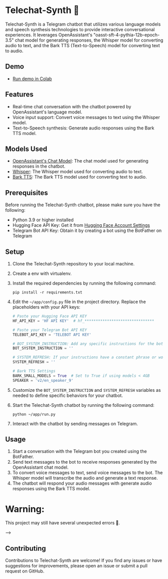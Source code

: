 # Telechat-Synth 💬

Telechat-Synth is a Telegram chatbot that utilizes various language models and speech synthesis technologies to provide interactive conversational experiences. It leverages OpenAssistant's "oasst-sft-4-pythia-12b-epoch-3.5" chat model for generating responses, the Whisper model for converting audio to text, and the Bark TTS (Text-to-Speech) model for converting text to audio.

## Demo
- [Run demo in Colab](https://colab.research.google.com/drive/1kBbdfiolnDjZ52kGCSN-7dhd1u84ySwT#scrollTo=WFOP6EkKiMCD)

## Features

- Real-time chat conversation with the chatbot powered by OpenAssistant's language model.
- Voice input support: Convert voice messages to text using the Whisper model.
- Text-to-Speech synthesis: Generate audio responses using the Bark TTS model.

## Models Used

- [OpenAssistant's Chat Model](https://huggingface.co/OpenAssistant/oasst-sft-4-pythia-12b-epoch-3.5): The chat model used for generating responses in the chatbot.
- [Whisper](https://huggingface.co/openai/whisper-base.en): The Whisper model used for converting audio to text.
- [Bark TTS](https://github.com/suno-ai/bark): The Bark TTS model used for converting text to audio.

## Prerequisites

Before running the Telechat-Synth chatbot, please make sure you have the following:

- Python 3.9 or higher installed
- Hugging Face API Key: Get it from [Hugging Face Account Settings](https://huggingface.co/settings/tokens)
- Telegram Bot API Key: Obtain it by creating a bot using the BotFather on Telegram

## Setup

1. Clone the Telechat-Synth repository to your local machine.
2. Create a env with virtualenv.
3. Install the required dependencies by running the following command:
   ```
   pip install -r requirements.txt
   ```
4. Edit the `~/app/config.py` file in the project directory. Replace the placeholders with your API keys:
   ```python
   # Paste your Hugging Face API KEY
   HF_API_KEY = 'HF API KEY'  # hf_*******************************

   # Paste your Telegram Bot API KEY
   TELEBOT_API_KEY = 'TELEBOT API KEY'

   # BOT_SYSTEM_INSTRUCTION: Add any specific instructions for the bot, such as a Jailbreak or additional behavior.
   BOT_SYSTEM_INSTRUCTION = ''

   # SYSTEM_REFRESH: If your instructions have a constant phrase or word, paste it here.
   SYSTEM_REFRESH = ''

   # Bark TTS Settings
   BARK_SMALL_MODELS = True  # Set to True if using models < 4GB
   SPEAKER = 'v2/en_speaker_9'
   ```

5. Customize the `BOT_SYSTEM_INSTRUCTION` and `SYSTEM_REFRESH` variables as needed to define specific behaviors for your chatbot.
6. Start the Telechat-Synth chatbot by running the following command:
   ```
   python ~/app/run.py
   ```
7. Interact with the chatbot by sending messages on Telegram.

## Usage

1. Start a conversation with the Telegram bot you created using the BotFather.
2. Send text messages to the bot to receive responses generated by the OpenAssistant chat model.
3. To convert voice messages to text, send voice messages to the bot. The Whisper model will transcribe the audio and generate a text response.
4. The chatbot will respond your audio messages with generate audio responses using the Bark TTS model.

# Warning: 

This project may still have several unexpected errors 🥲.

<!-- ## Screenshots

<!-- Include screenshots or GIFs of the chatbot in action.

 -->

<!-- ![Chat Example](images/chat_example.png) --> -->

## Contributing

Contributions to Telechat-Synth are welcome! If you find any issues or have suggestions for improvements, please open an issue or submit a pull request on GitHub.
